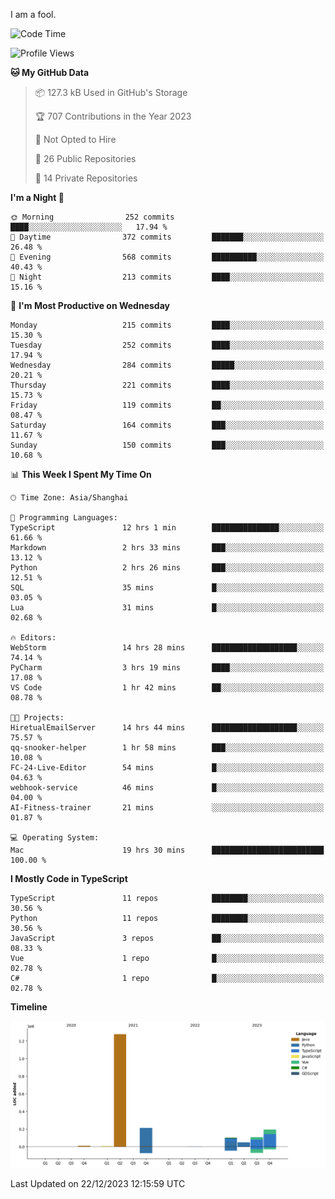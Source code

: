 I am a fool.

<!--START_SECTION:waka-->
![Code Time](http://img.shields.io/badge/Code%20Time-1%2C001%20hrs%2018%20mins-blue)

![Profile Views](http://img.shields.io/badge/Profile%20Views-1-blue)

**🐱 My GitHub Data** 

> 📦 127.3 kB Used in GitHub's Storage 
 > 
> 🏆 707 Contributions in the Year 2023
 > 
> 🚫 Not Opted to Hire
 > 
> 📜 26 Public Repositories 
 > 
> 🔑 14 Private Repositories 
 > 
**I'm a Night 🦉** 

```text
🌞 Morning                252 commits         ████░░░░░░░░░░░░░░░░░░░░░   17.94 % 
🌆 Daytime                372 commits         ███████░░░░░░░░░░░░░░░░░░   26.48 % 
🌃 Evening                568 commits         ██████████░░░░░░░░░░░░░░░   40.43 % 
🌙 Night                  213 commits         ████░░░░░░░░░░░░░░░░░░░░░   15.16 % 
```
📅 **I'm Most Productive on Wednesday** 

```text
Monday                   215 commits         ████░░░░░░░░░░░░░░░░░░░░░   15.30 % 
Tuesday                  252 commits         ████░░░░░░░░░░░░░░░░░░░░░   17.94 % 
Wednesday                284 commits         █████░░░░░░░░░░░░░░░░░░░░   20.21 % 
Thursday                 221 commits         ████░░░░░░░░░░░░░░░░░░░░░   15.73 % 
Friday                   119 commits         ██░░░░░░░░░░░░░░░░░░░░░░░   08.47 % 
Saturday                 164 commits         ███░░░░░░░░░░░░░░░░░░░░░░   11.67 % 
Sunday                   150 commits         ███░░░░░░░░░░░░░░░░░░░░░░   10.68 % 
```


📊 **This Week I Spent My Time On** 

```text
🕑︎ Time Zone: Asia/Shanghai

💬 Programming Languages: 
TypeScript               12 hrs 1 min        ███████████████░░░░░░░░░░   61.66 % 
Markdown                 2 hrs 33 mins       ███░░░░░░░░░░░░░░░░░░░░░░   13.12 % 
Python                   2 hrs 26 mins       ███░░░░░░░░░░░░░░░░░░░░░░   12.51 % 
SQL                      35 mins             █░░░░░░░░░░░░░░░░░░░░░░░░   03.05 % 
Lua                      31 mins             █░░░░░░░░░░░░░░░░░░░░░░░░   02.68 % 

🔥 Editors: 
WebStorm                 14 hrs 28 mins      ███████████████████░░░░░░   74.14 % 
PyCharm                  3 hrs 19 mins       ████░░░░░░░░░░░░░░░░░░░░░   17.08 % 
VS Code                  1 hr 42 mins        ██░░░░░░░░░░░░░░░░░░░░░░░   08.78 % 

🐱‍💻 Projects: 
HiretualEmailServer      14 hrs 44 mins      ███████████████████░░░░░░   75.57 % 
qq-snooker-helper        1 hr 58 mins        ███░░░░░░░░░░░░░░░░░░░░░░   10.08 % 
FC-24-Live-Editor        54 mins             █░░░░░░░░░░░░░░░░░░░░░░░░   04.63 % 
webhook-service          46 mins             █░░░░░░░░░░░░░░░░░░░░░░░░   04.00 % 
AI-Fitness-trainer       21 mins             ░░░░░░░░░░░░░░░░░░░░░░░░░   01.87 % 

💻 Operating System: 
Mac                      19 hrs 30 mins      █████████████████████████   100.00 % 
```

**I Mostly Code in TypeScript** 

```text
TypeScript               11 repos            ████████░░░░░░░░░░░░░░░░░   30.56 % 
Python                   11 repos            ████████░░░░░░░░░░░░░░░░░   30.56 % 
JavaScript               3 repos             ██░░░░░░░░░░░░░░░░░░░░░░░   08.33 % 
Vue                      1 repo              █░░░░░░░░░░░░░░░░░░░░░░░░   02.78 % 
C#                       1 repo              █░░░░░░░░░░░░░░░░░░░░░░░░   02.78 % 
```



**Timeline**

![Lines of Code chart](https://raw.githubusercontent.com/VeejaLiu/VeejaLiu/master/assets/bar_graph.png)


 Last Updated on 22/12/2023 12:15:59 UTC
<!--END_SECTION:waka-->
